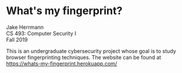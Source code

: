 # What's my fingerprint?

Jake Herrmann\
CS 493: Computer Security I\
Fall 2019

This is an undergraduate cybersecurity project whose goal is to study browser
fingerprinting techniques. The website can be found at
https://whats-my-fingerprint.herokuapp.com/
